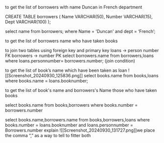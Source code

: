 to get the list of borrowers with name Duncan in French department

CREATE TABLE borrowers (
    Name VARCHAR(50),
    Number VARCHAR(15),
    Dept VARCHAR(100)
);

select name from borrowers;
	where Name = 'Duncan'
	and dept = ‘French’;

to get the list of borrowers name who have taken books

to join two tables using foreign key and primary key
loans → person number FK
borrowers   → number PK
select borrowers.name from borrowers,loans
	where loans.personnumber=
		borrowers.number;
		(join condition)


to get the list of book’s name which have been taken as loan
![[Screenshot_20240930_125836.png]]
select books.name from books,loans
	where books.name = loans.booknumber;


to get the list of book's name and borrowers's Name those who have taken books

select books.name from books,borrowers
  where books.number = borrowers.number

select books.name,borrowers.name from books,borrowers,loans
	where books.number = loans.booknumber
	and loans.personnumber = Borrowers.number
explain
![[Screenshot_20240930_131727.png]]we place the comma “,” as a way to tell to fitter both

